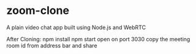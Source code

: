 # zoom-clone
A plain video chat app built using Node.js and WebRTC


After Cloning:
npm install
npm start
open on port 3030
copy the meeting room id from address bar and share

